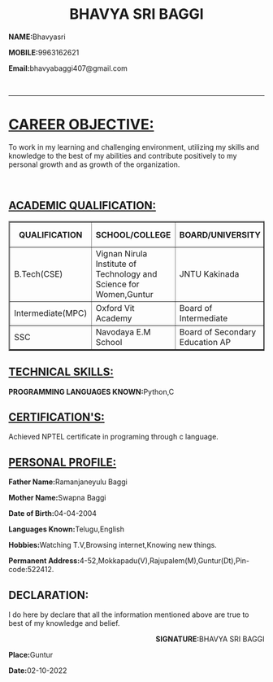 <!DOCTYPE html>
<html>
<head><title>MY RESUME</title></head>
<body>
	<h1 align="center"> BHAVYA SRI BAGGI</h1>
	<p><b>NAME:</b>Bhavyasri</p>
	<p><b>MOBILE:</b>9963162621</p>
	<p><b>Email:</b>bhavyabaggi407@gmail.com</p>
	<br><hr><h1><u>CAREER OBJECTIVE:</u></h1>
	<p>To work in my learning and challenging environment, utilizing my skills and knowledge to the best of my abilities and contribute positively to my personal growth and as growth of the organization.</p>
	<br><h2><u>ACADEMIC QUALIFICATION:</u></h2>
	<table border=2px>
		<tr>
			<th>
			QUALIFICATION</th>
			<th>SCHOOL/COLLEGE</th>
			<th>BOARD/UNIVERSITY</th>
			<th>PERCENTAGE % OR CGPA</th>
			<th>YEAR OF PASSING</th>
		</tr>
		<tr>
			<td>B.Tech(CSE)</td>
			<td> Vignan Nirula Institute of Technology and Science for Women,Guntur </td>
			<td> JNTU Kakinada</td>
			<td> 9.23/10(till date)</td>
			<td> 2025</td>
		</tr>
		<tr> 
			<td>Intermediate(MPC)</td>
			<td>Oxford Vit Academy</td>
			<td>Board of Intermediate</td>
			<td>95.8/10</td>
			<td>2021</td>
		</tr>
		<tr><td>SSC</td>
			<td>Navodaya E.M School</td>
			<td>Board of Secondary Education AP</td>
			<td>10/10</td>
			<td>2019</td>
		</tr>
	</table>
	<h2><u>TECHNICAL SKILLS:</u></h2>
	<p><b>PROGRAMMING LANGUAGES KNOWN:</b>Python,C</p>
	<h2><u>CERTIFICATION'S:</u></h2>
	<p>Achieved NPTEL certificate in programing through c language.</p>
	<h2><u>PERSONAL PROFILE:</u></h2>
	<p><b>Father Name:</b>Ramanjaneyulu Baggi</p>
	<p><b>Mother Name:</b>Swapna Baggi</p>
	<p><b>Date of Birth:</b>04-04-2004</p>
	<p><b>Languages Known:</b>Telugu,English</p>
	<p><b>Hobbies:</b>Watching T.V,Browsing internet,Knowing new things.</p>
	<p><b>Permanent Address:</b>4-52,Mokkapadu(V),Rajupalem(M),Guntur(Dt),Pin-code:522412.
		<p><h2>DECLARATION:</h2>I do here by declare that all the information mentioned above are true to best of my knowledge and belief.</p>
		<p align="right"><b>SIGNATURE:</b>BHAVYA SRI BAGGI</p>
		<p><b>Place:</b>Guntur</p>
		<p><b>Date:</b>02-10-2022</p>
</body>
</html>
